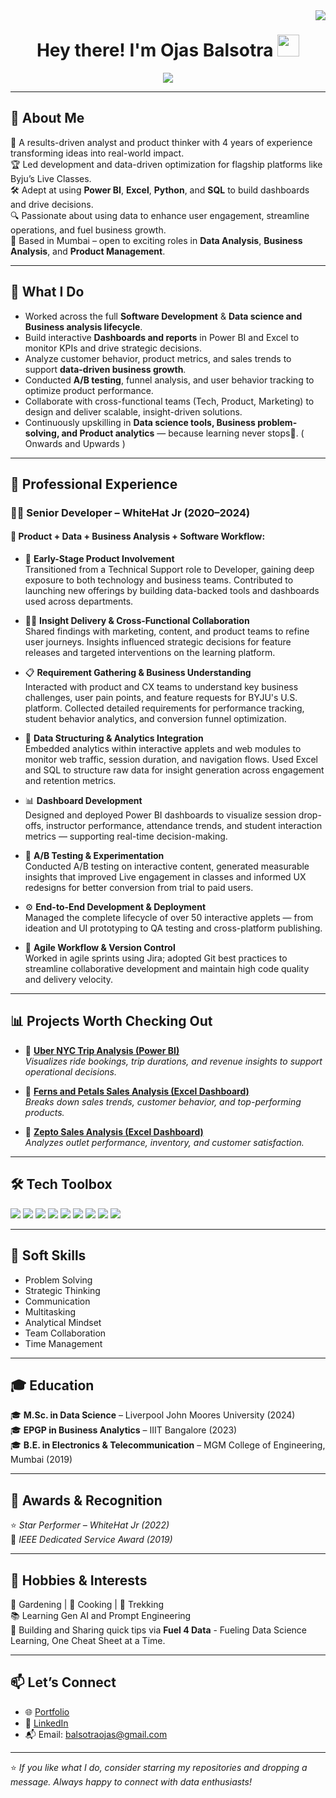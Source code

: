 <img align="right" src="https://visitor-badge.laobi.icu/badge?page_id=ojas98.ojas98" />

<h1 align="center">
  Hey there! I'm Ojas Balsotra <img src="https://media.giphy.com/media/hvRJCLFzcasrR4ia7z/giphy.gif" width="35px">
</h1>


<p align="center">
  <img src="https://readme-typing-svg.herokuapp.com?font=Grape+Nuts&size=25&pause=1000&color=F7D100&center=true&vCenter=true&width=700&lines=Analyst+%7C+Product+Strategist+%7C+Data+Enthusiast" />
</p>

---

## 📌 About Me  

🎯 A results-driven analyst and product thinker with 4 years of experience transforming ideas into real-world impact.  
🏆 Led development and data-driven optimization for flagship platforms like Byju’s Live Classes.  
🛠️ Adept at using **Power BI**, **Excel**, **Python**, and **SQL** to build dashboards and drive decisions.  
🔍 Passionate about using data to enhance user engagement, streamline operations, and fuel business growth.  
📍 Based in Mumbai – open to exciting roles in **Data Analysis**, **Business Analysis**, and **Product Management**.

---

## 🧠 What I Do

- Worked across the full **Software Development** & **Data science and Business analysis lifecycle**.
- Build interactive **Dashboards and reports** in Power BI and Excel to monitor KPIs and drive strategic decisions.  
- Analyze customer behavior, product metrics, and sales trends to support **data-driven business growth**. 
- Conducted **A/B testing**, funnel analysis, and user behavior tracking to optimize product performance. 
- Collaborate with cross-functional teams (Tech, Product, Marketing) to design and deliver scalable, insight-driven solutions. 
- Continuously upskilling in **Data science tools, Business problem-solving, and Product analytics** — because learning never stops🚀. ( Onwards and Upwards ) 

---

## 💼 Professional Experience

### 👨‍💻 **Senior Developer – WhiteHat Jr  (2020–2024)**

#### 🚀  Product + Data + Business Analysis + Software  Workflow:

- 🧩 **Early-Stage Product Involvement**  
  Transitioned from a Technical Support role to Developer, gaining deep exposure to both technology and business teams. Contributed to launching new offerings by building data-backed tools and dashboards used across departments.

- 👨‍🏫 **Insight Delivery & Cross-Functional Collaboration**  
  Shared findings with marketing, content, and product teams to refine user journeys. Insights influenced strategic decisions for feature releases and targeted interventions on the learning platform.

- 📋 **Requirement Gathering & Business Understanding**  
  Interacted with product and CX teams to understand key business challenges, user pain points, and feature requests for BYJU's U.S. platform. Collected detailed requirements for performance tracking, student behavior analytics, and conversion funnel optimization.

- 🧱 **Data Structuring & Analytics Integration**  
  Embedded analytics within interactive applets and web modules to monitor web traffic, session duration, and navigation flows. Used Excel and SQL to structure raw data for insight generation across engagement and retention metrics.

- 📊 **Dashboard Development**  
  Designed and deployed Power BI dashboards to visualize session drop-offs, instructor performance, attendance trends, and student interaction metrics — supporting real-time decision-making.

- 🧪 **A/B Testing & Experimentation**  
  Conducted A/B testing on interactive content, generated measurable insights that improved Live engagement in classes and informed UX redesigns for better conversion from trial to paid users.

- ⚙️ **End-to-End Development & Deployment**  
  Managed the complete lifecycle of over 50 interactive applets — from ideation and UI prototyping to QA testing and cross-platform publishing.

- 🔁 **Agile Workflow & Version Control**  
  Worked in agile sprints using Jira; adopted Git best practices to streamline collaborative development and maintain high code quality and delivery velocity.

---

## 📊 Projects Worth Checking Out 

- 🚗 [**Uber NYC Trip Analysis (Power BI)**](https://github.com/ojas98/UBER_analysis_PowerBI)  
  *Visualizes ride bookings, trip durations, and revenue insights to support operational decisions.*

- 🌸 [**Ferns and Petals Sales Analysis (Excel Dashboard)**](https://github.com/ojas98/FernsandPetals_Sales_Analysis_Excel_Dashboard)  
  *Breaks down sales trends, customer behavior, and top-performing products.*

- 🛒 [**Zepto Sales Analysis (Excel Dashboard)**](https://github.com/ojas98/Zepto_Sales_Analysis_Excel_Dashboard)  
  *Analyzes outlet performance, inventory, and customer satisfaction.*

---

## 🛠 Tech Toolbox  

<p align="left">
  <img src="https://img.shields.io/badge/-Power%20BI-F2C811?style=for-the-badge&logo=powerbi&logoColor=black" />
  <img src="https://img.shields.io/badge/-MS%20Excel-217346?style=for-the-badge&logo=microsoft-excel&logoColor=white" />
  <img src="https://img.shields.io/badge/-Python-3670A0?style=for-the-badge&logo=python&logoColor=white" />
  <img src="https://img.shields.io/badge/-SQL-336791?style=for-the-badge&logo=postgresql&logoColor=white" />
  <img src="https://img.shields.io/badge/-Tableau-E97627?style=for-the-badge&logo=tableau&logoColor=white" />
  <img src="https://img.shields.io/badge/-Git-F05032?style=for-the-badge&logo=git&logoColor=white" />
  <img src="https://img.shields.io/badge/-Jira-0052CC?style=for-the-badge&logo=jira&logoColor=white" />
  <img src="https://img.shields.io/badge/-HTML5-E34F26?style=for-the-badge&logo=html5&logoColor=white" />
  <img src="https://img.shields.io/badge/-CSS3-1572B6?style=for-the-badge&logo=css3&logoColor=white" />
</p>

---

## 🧩 Soft Skills

- Problem Solving  
- Strategic Thinking  
- Communication  
- Multitasking  
- Analytical Mindset  
- Team Collaboration  
- Time Management  

---

## 🎓 Education

🎓 **M.Sc. in Data Science** – Liverpool John Moores University (2024)  
🎓 **EPGP in Business Analytics** – IIIT Bangalore (2023)  
🎓 **B.E. in Electronics & Telecommunication** – MGM College of Engineering, Mumbai (2019)

---

## 🏅 Awards & Recognition

⭐ *Star Performer – WhiteHat Jr  (2022)*  
🏅 *IEEE Dedicated Service Award (2019)*

---

## 🌱 Hobbies & Interests

🌿 Gardening | 🍳 Cooking | 🧗 Trekking  
📚 Learning Gen AI and Prompt Engineering  
🎯 Building and Sharing quick tips via **Fuel 4 Data** - Fueling Data Science Learning, One Cheat Sheet at a Time.

---

## 📫 Let’s Connect

- 🌐 [Portfolio](https://ojasbalsotra.netlify.app)  
- 💼 [LinkedIn](https://linkedin.com/in/ojasbalsotra)  
- 📬 Email: balsotraojas@gmail.com  

---

⭐ *If you like what I do, consider starring my repositories and dropping a message. Always happy to connect with data enthusiasts!*
